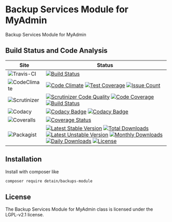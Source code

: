 # Backup Services Module for MyAdmin

Backup Services Module for MyAdmin

## Build Status and Code Analysis

Site          | Status
--------------|---------------------------
![Travis-CI](http://i.is.cc/storage/GYd75qN.png "Travis-CI")     | [![Build Status](https://travis-ci.org/detain/backups-module.svg?branch=master)](https://travis-ci.org/detain/backups-module)
![CodeClimate](http://i.is.cc/storage/GYlageh.png "CodeClimate")  | [![Code Climate](https://codeclimate.com/github/detain/backups-module/badges/gpa.svg)](https://codeclimate.com/github/detain/backups-module) [![Test Coverage](https://codeclimate.com/github/detain/backups-module/badges/coverage.svg)](https://codeclimate.com/github/detain/backups-module/coverage) [![Issue Count](https://codeclimate.com/github/detain/backups-module/badges/issue_count.svg)](https://codeclimate.com/github/detain/backups-module)
![Scrutinizer](http://i.is.cc/storage/GYeUnux.png "Scrutinizer")   | [![Scrutinizer Code Quality](https://scrutinizer-ci.com/g/myadmin-plugins/backups-module/badges/quality-score.png?b=master)](https://scrutinizer-ci.com/g/myadmin-plugins/backups-module/?branch=master) [![Code Coverage](https://scrutinizer-ci.com/g/myadmin-plugins/backups-module/badges/coverage.png?b=master)](https://scrutinizer-ci.com/g/myadmin-plugins/backups-module/?branch=master) [![Build Status](https://scrutinizer-ci.com/g/myadmin-plugins/backups-module/badges/build.png?b=master)](https://scrutinizer-ci.com/g/myadmin-plugins/backups-module/build-status/master)
![Codacy](http://i.is.cc/storage/GYi66Cx.png "Codacy")        | [![Codacy Badge](https://api.codacy.com/project/badge/Grade/226251fc068f4fd5b4b4ef9a40011d06)](https://www.codacy.com/app/detain/backups-module) [![Codacy Badge](https://api.codacy.com/project/badge/Coverage/25fa74eb74c947bf969602fcfe87e349)](https://www.codacy.com/app/detain/backups-module?utm_source=github.com&utm_medium=referral&utm_content=detain/backups-module&utm_campaign=Badge_Coverage)
![Coveralls](http://i.is.cc/storage/GYjNSim.png "Coveralls")    | [![Coverage Status](https://coveralls.io/repos/github/detain/db_abstraction/badge.svg?branch=master)](https://coveralls.io/github/detain/backups-module?branch=master)
![Packagist](http://i.is.cc/storage/GYacBEX.png "Packagist")     | [![Latest Stable Version](https://poser.pugx.org/detain/backups-module/version)](https://packagist.org/packages/detain/backups-module) [![Total Downloads](https://poser.pugx.org/detain/backups-module/downloads)](https://packagist.org/packages/detain/backups-module) [![Latest Unstable Version](https://poser.pugx.org/detain/backups-module/v/unstable)](//packagist.org/packages/detain/backups-module) [![Monthly Downloads](https://poser.pugx.org/detain/backups-module/d/monthly)](https://packagist.org/packages/detain/backups-module) [![Daily Downloads](https://poser.pugx.org/detain/backups-module/d/daily)](https://packagist.org/packages/detain/backups-module) [![License](https://poser.pugx.org/detain/backups-module/license)](https://packagist.org/packages/detain/backups-module)


## Installation

Install with composer like

```sh
composer require detain/backups-module
```

## License

The Backup Services Module for MyAdmin class is licensed under the LGPL-v2.1 license.

